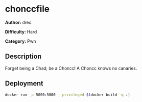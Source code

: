 # chonccfile

**Author:** drec

**Difficulty:** Hard

**Category:** Pwn

## Description
Forget being a Chad; be a Choncc! A Choncc knows no canaries.

## Deployment
```sh
docker run -p 5000:5000 --privileged $(docker build -q .)
```
